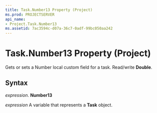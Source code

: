 ```yaml
---
title: Task.Number13 Property (Project)
ms.prod: PROJECTSERVER
api_name:
- Project.Task.Number13
ms.assetid: 7ac3594c-d07a-36c7-0adf-99bc050aa242
---
```



# Task.Number13 Property (Project)

Gets or sets a Number local custom field for a task. Read/write  **Double**.


## Syntax

 _expression_. **Number13**

 _expression_ A variable that represents a **Task** object.


